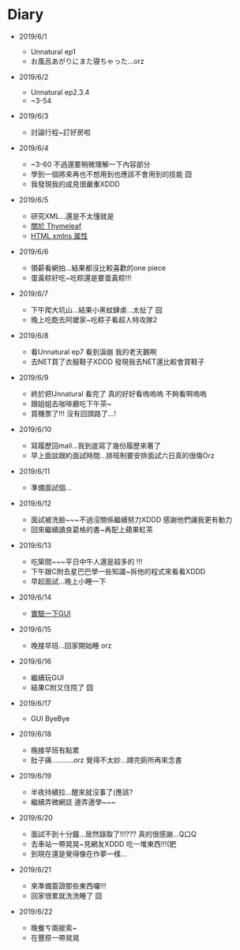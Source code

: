 # Diary

* 2019/6/1
  * Unnatural ep1
  * お風呂あがりにまた寝ちゃった...orz
  
* 2019/6/2
  * Unnatural ep2.3.4
  * ~3-54
  
* 2019/6/3
  * 討論行程~訂好房啦
 
* 2019/6/4
  * ~3-60 不過還要稍微理解一下內容部分
  * 學到一個將來再也不想用到也應該不會用到的技能 囧
  * 我發現我的成見很嚴重XDDD
  
* 2019/6/5
  * 研究XML...還是不太懂就是
  * [關於 Thymeleaf](https://openhome.cc/Gossip/Spring/Thymeleaf.html)
  * [HTML xmlns 属性](http://www.w3school.com.cn/tags/tag_prop_xmlns.asp)
 
* 2019/6/6
  * 領薪看網拍...結果都沒比較喜歡的one piece
  * 蛋黃粽好吃~吃粽還是要蛋黃粽!!!
  
* 2019/6/7
  * 下午爬大坑山...結果小黑蚊肆虐...太扯了 囧
  * 晚上吃飽去阿嬤家~吃粽子看超人特攻隊2 
 
* 2019/6/8
  * 看Unnatural ep7  看到淚崩 我的老天鵝啊
  * 去NET買了衣服鞋子XDDD 發現我去NET還比較會買鞋子
  
* 2019/6/9
  * 終於把Unnatural 看完了 真的好好看嗚嗚嗚 不夠看啊嗚嗚
  * 跟姐姐去咖啡廳吃下午茶~
  * 買機票了!!! 沒有回頭路了...!
  
* 2019/6/10
  * 寫履歷回mail...我到底寫了幾份履歷來著了
  * 早上面談跟約面試時間...排班制要安排面試六日真的很傷Orz 

* 2019/6/11
  * 準備面試個...
  
* 2019/6/12
  * 面試被洗臉~~~不過沒關係繼續努力XDDD 感謝他們讓我更有動力
  * 回來繼續讀良葛格的書~再配上蘋果紅茶

* 2019/6/13
  * 吃築間~~~平日中午人還是超多的 !!!
  * 下午跟C附去星巴巴學一些知識~拆他的程式來看看XDDD
  * 早起面試...晚上小睡一下
  
* 2019/6/14
  * [實驗一下GUI](http://jdev.tw/blog/3823/intellij-idea-gui-designer-swing-form) 

* 2019/6/15
  * 晚接早班...回家開始睡 orz
  
* 2019/6/16
  * 繼續玩GUI
  * 結果C附又住院了 囧
  
* 2019/6/17
  * GUI ByeBye
  
* 2019/6/18
  * 晚接早班有點累
  * 肚子痛...........orz 覺得不太妙...蹲完廁所再來念書
  
* 2019/6/19
  * 半夜持續拉...醒來就沒事了(應該?
  * 繼續弄微網誌 邊弄邊學~~~
  
* 2019/6/20
  * 面試不到十分鐘...居然錄取了!!!???  真的很感謝...Q口Q
  * 去車站一帶晃晃~見網友XDDD 吃一堆東西!!!(肥
  * 到現在還是覺得像在作夢一樣...
  
* 2019/6/21
  * 來準備簽證那些東西囉!!!
  * 回家很累就洗洗睡了 囧
  
* 2019/6/22
  * 晚餐ㄘ兩披索~
  * 在豐原一帶晃晃
  
